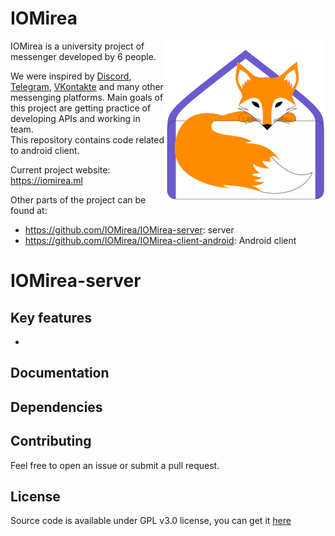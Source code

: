 # IOMirea

<img align="right" height="256" src=".github/media/logo256x256.png"/>

IOMirea is a university project of messenger developed by 6 people.

We were inspired by [Discord](https://discordapp.com), [Telegram](https://telegram.org),
[VKontakte](https://vk.com) and many other messenging platforms.
Main goals of this project are getting practice of developing APIs and working in team.  
This repository contains code related to android client.

Current project website: https://iomirea.ml

Other parts of the project can be found at:
- https://github.com/IOMirea/IOMirea-server: server
- https://github.com/IOMirea/IOMirea-client-android: Android client

# IOMirea-server

## Key features
- 

## Documentation

## Dependencies

## Contributing
Feel free to open an issue or submit a pull request.  

## License
Source code is available under GPL v3.0 license, you can get it [here](LICENSE)
